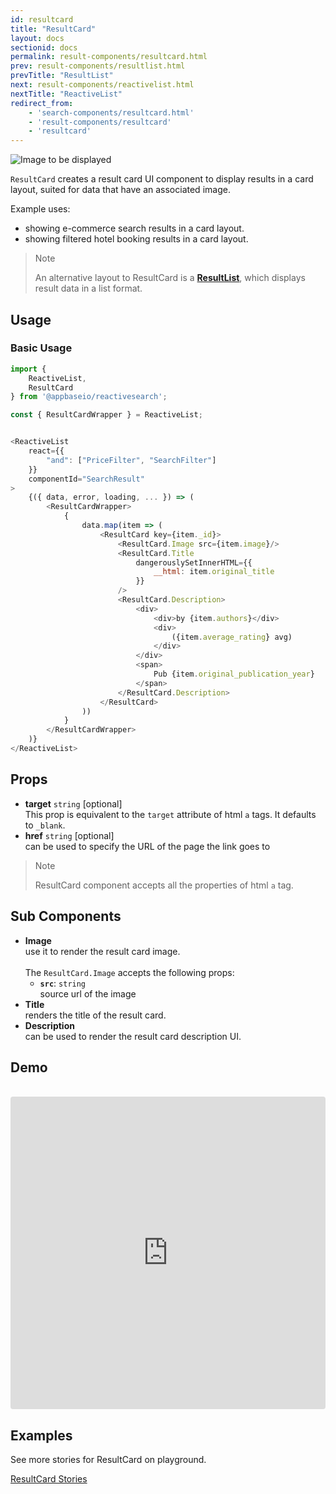 ```yaml
---
id: resultcard
title: "ResultCard"
layout: docs
sectionid: docs
permalink: result-components/resultcard.html
prev: result-components/resultlist.html
prevTitle: "ResultList"
next: result-components/reactivelist.html
nextTitle: "ReactiveList"
redirect_from:
    - 'search-components/resultcard.html'
    - 'result-components/resultcard'
    - 'resultcard'
---
```


![Image to be displayed](https://i.imgur.com/KnrGoRk.png)

`ResultCard` creates a result card UI component to display results in a card layout, suited for data that have an associated image.

Example uses:

* showing e-commerce search results in a card layout.
* showing filtered hotel booking results in a card layout.

> Note
>
> An alternative layout to ResultCard is a [**ResultList**](/search-components/resultlist.html), which displays result data in a list format.

## Usage

### Basic Usage

```js
import { 
    ReactiveList, 
    ResultCard
} from '@appbaseio/reactivesearch';

const { ResultCardWrapper } = ReactiveList;


<ReactiveList
    react={{
        "and": ["PriceFilter", "SearchFilter"]
    }}
    componentId="SearchResult"
>
    {({ data, error, loading, ... }) => (
        <ResultCardWrapper>
            {
                data.map(item => (
                    <ResultCard key={item._id}>
                        <ResultCard.Image src={item.image}/>
                        <ResultCard.Title 
                            dangerouslySetInnerHTML={{ 
                                __html: item.original_title 
                            }} 
                        />
                        <ResultCard.Description>
                            <div>
                                <div>by {item.authors}</div>
                                <div>
                                    ({item.average_rating} avg)
                                </div>
                            </div>
                            <span>
                                Pub {item.original_publication_year}
                            </span>
                        </ResultCard.Description>
                    </ResultCard>
                ))
            }
        </ResultCardWrapper>
    )}
</ReactiveList>
```

## Props
- **target** `string` [optional]    
    This prop is equivalent to the `target` attribute of html `a` tags. It defaults to `_blank`.
- **href** `string` [optional]    
    can be used to specify the URL of the page the link goes to

> Note
>
> ResultCard component accepts all the properties of html `a` tag. 

## Sub Components
- **Image**     
    use it to render the result card image.  
    <br/>
    The `ResultCard.Image` accepts the following props: 
    - **`src`**: `string`    
        source url of the image
- **Title**     
    renders the title of the result card.
- **Description**     
    can be used to render the result card description UI.

## Demo

<br />

<iframe src="https://codesandbox.io/embed/github/appbaseio/reactivesearch/tree/next/packages/web/examples/ResultCard" style="width:100%; height:500px; border:0; border-radius: 4px; overflow:hidden;" sandbox="allow-modals allow-forms allow-popups allow-scripts allow-same-origin"></iframe>

## Examples

See more stories for ResultCard on playground.

<a href="https://opensource.appbase.io/playground/?selectedKind=Result%20components%2FResultCard" target="_blank">ResultCard Stories</a>
